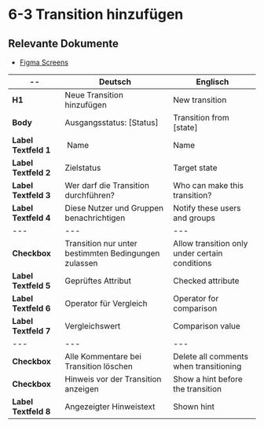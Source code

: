 # 6-3 Transition hinzufügen

## Relevante Dokumente

* [Figma Screens](https://www.figma.com/file/ObpEGoczbPSUsnoH7aPFLbdy/Workflow-Generator-Screens?node-id=93%3A645)

-- | Deutsch | Englisch
---|---|---
**H1** | Neue Transition hinzufügen | New transition
**Body** | Ausgangsstatus: [Status] | Transition from [state]
**Label Textfeld 1** | Name | Name
**Label Textfeld 2** | Zielstatus | Target state
**Label Textfeld 3** | Wer darf die Transition durchführen? | Who can make this transition?
**Label Textfeld 4** | Diese Nutzer und Gruppen benachrichtigen | Notify these users and groups
---|---|---
**Checkbox** | Transition nur unter bestimmten Bedingungen zulassen | Allow transition only under certain conditions
**Label Textfeld 5** | Geprüftes Attribut | Checked attribute
**Label Textfeld 6** | Operator für Vergleich | Operator for comparison
**Label Textfeld 7** | Vergleichswert | Comparison value
--- | --- | ---
**Checkbox** | Alle Kommentare bei Transition löschen | Delete all comments when transitioning
**Checkbox** | Hinweis vor der Transition anzeigen | Show a hint before the transition
**Label Textfeld 8** | Angezeigter Hinweistext | Shown hint
